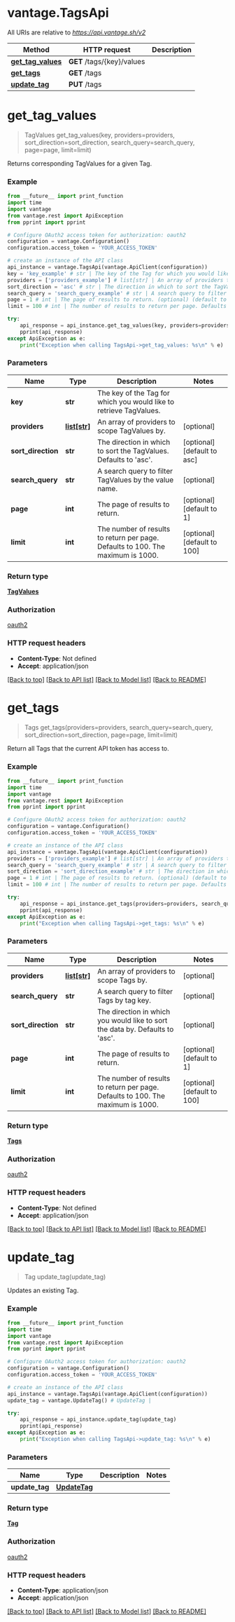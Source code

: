 # vantage.TagsApi

All URIs are relative to *https://api.vantage.sh/v2*

Method | HTTP request | Description
------------- | ------------- | -------------
[**get_tag_values**](TagsApi.md#get_tag_values) | **GET** /tags/{key}/values | 
[**get_tags**](TagsApi.md#get_tags) | **GET** /tags | 
[**update_tag**](TagsApi.md#update_tag) | **PUT** /tags | 


# **get_tag_values**
> TagValues get_tag_values(key, providers=providers, sort_direction=sort_direction, search_query=search_query, page=page, limit=limit)



Returns corresponding TagValues for a given Tag.

### Example
```python
from __future__ import print_function
import time
import vantage
from vantage.rest import ApiException
from pprint import pprint

# Configure OAuth2 access token for authorization: oauth2
configuration = vantage.Configuration()
configuration.access_token = 'YOUR_ACCESS_TOKEN'

# create an instance of the API class
api_instance = vantage.TagsApi(vantage.ApiClient(configuration))
key = 'key_example' # str | The key of the Tag for which you would like to retrieve TagValues.
providers = ['providers_example'] # list[str] | An array of providers to scope TagValues by. (optional)
sort_direction = 'asc' # str | The direction in which to sort the TagValues. Defaults to 'asc'. (optional) (default to asc)
search_query = 'search_query_example' # str | A search query to filter TagValues by the value name. (optional)
page = 1 # int | The page of results to return. (optional) (default to 1)
limit = 100 # int | The number of results to return per page. Defaults to 100. The maximum is 1000. (optional) (default to 100)

try:
    api_response = api_instance.get_tag_values(key, providers=providers, sort_direction=sort_direction, search_query=search_query, page=page, limit=limit)
    pprint(api_response)
except ApiException as e:
    print("Exception when calling TagsApi->get_tag_values: %s\n" % e)
```

### Parameters

Name | Type | Description  | Notes
------------- | ------------- | ------------- | -------------
 **key** | **str**| The key of the Tag for which you would like to retrieve TagValues. | 
 **providers** | [**list[str]**](str.md)| An array of providers to scope TagValues by. | [optional] 
 **sort_direction** | **str**| The direction in which to sort the TagValues. Defaults to &#39;asc&#39;. | [optional] [default to asc]
 **search_query** | **str**| A search query to filter TagValues by the value name. | [optional] 
 **page** | **int**| The page of results to return. | [optional] [default to 1]
 **limit** | **int**| The number of results to return per page. Defaults to 100. The maximum is 1000. | [optional] [default to 100]

### Return type

[**TagValues**](TagValues.md)

### Authorization

[oauth2](../README.md#oauth2)

### HTTP request headers

 - **Content-Type**: Not defined
 - **Accept**: application/json

[[Back to top]](#) [[Back to API list]](../README.md#documentation-for-api-endpoints) [[Back to Model list]](../README.md#documentation-for-models) [[Back to README]](../README.md)

# **get_tags**
> Tags get_tags(providers=providers, search_query=search_query, sort_direction=sort_direction, page=page, limit=limit)



Return all Tags that the current API token has access to.

### Example
```python
from __future__ import print_function
import time
import vantage
from vantage.rest import ApiException
from pprint import pprint

# Configure OAuth2 access token for authorization: oauth2
configuration = vantage.Configuration()
configuration.access_token = 'YOUR_ACCESS_TOKEN'

# create an instance of the API class
api_instance = vantage.TagsApi(vantage.ApiClient(configuration))
providers = ['providers_example'] # list[str] | An array of providers to scope Tags by. (optional)
search_query = 'search_query_example' # str | A search query to filter Tags by tag key. (optional)
sort_direction = 'sort_direction_example' # str | The direction in which you would like to sort the data by. Defaults to 'asc'. (optional)
page = 1 # int | The page of results to return. (optional) (default to 1)
limit = 100 # int | The number of results to return per page. Defaults to 100. The maximum is 1000. (optional) (default to 100)

try:
    api_response = api_instance.get_tags(providers=providers, search_query=search_query, sort_direction=sort_direction, page=page, limit=limit)
    pprint(api_response)
except ApiException as e:
    print("Exception when calling TagsApi->get_tags: %s\n" % e)
```

### Parameters

Name | Type | Description  | Notes
------------- | ------------- | ------------- | -------------
 **providers** | [**list[str]**](str.md)| An array of providers to scope Tags by. | [optional] 
 **search_query** | **str**| A search query to filter Tags by tag key. | [optional] 
 **sort_direction** | **str**| The direction in which you would like to sort the data by. Defaults to &#39;asc&#39;. | [optional] 
 **page** | **int**| The page of results to return. | [optional] [default to 1]
 **limit** | **int**| The number of results to return per page. Defaults to 100. The maximum is 1000. | [optional] [default to 100]

### Return type

[**Tags**](Tags.md)

### Authorization

[oauth2](../README.md#oauth2)

### HTTP request headers

 - **Content-Type**: Not defined
 - **Accept**: application/json

[[Back to top]](#) [[Back to API list]](../README.md#documentation-for-api-endpoints) [[Back to Model list]](../README.md#documentation-for-models) [[Back to README]](../README.md)

# **update_tag**
> Tag update_tag(update_tag)



Updates an existing Tag.

### Example
```python
from __future__ import print_function
import time
import vantage
from vantage.rest import ApiException
from pprint import pprint

# Configure OAuth2 access token for authorization: oauth2
configuration = vantage.Configuration()
configuration.access_token = 'YOUR_ACCESS_TOKEN'

# create an instance of the API class
api_instance = vantage.TagsApi(vantage.ApiClient(configuration))
update_tag = vantage.UpdateTag() # UpdateTag | 

try:
    api_response = api_instance.update_tag(update_tag)
    pprint(api_response)
except ApiException as e:
    print("Exception when calling TagsApi->update_tag: %s\n" % e)
```

### Parameters

Name | Type | Description  | Notes
------------- | ------------- | ------------- | -------------
 **update_tag** | [**UpdateTag**](UpdateTag.md)|  | 

### Return type

[**Tag**](Tag.md)

### Authorization

[oauth2](../README.md#oauth2)

### HTTP request headers

 - **Content-Type**: application/json
 - **Accept**: application/json

[[Back to top]](#) [[Back to API list]](../README.md#documentation-for-api-endpoints) [[Back to Model list]](../README.md#documentation-for-models) [[Back to README]](../README.md)

